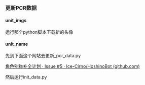 ### 更新PCR数据

#### unit_imgs

运行那个python脚本下载新的头像

#### unit_name

先到下面这个网站去更新_pcr_data.py

[角色别称补全计划 · Issue #5 · Ice-Cirno/HoshinoBot (github.com)](https://github.com/Ice-Cirno/HoshinoBot/issues/5)

然后运行init_data.py

